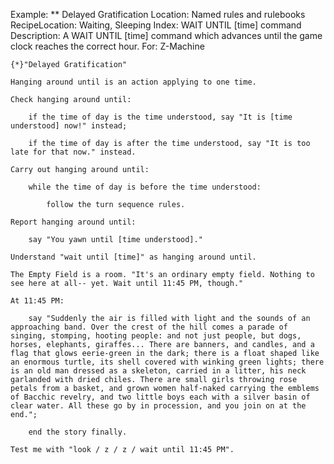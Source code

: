 Example: ** Delayed Gratification
Location: Named rules and rulebooks
RecipeLocation: Waiting, Sleeping
Index: WAIT UNTIL [time] command
Description: A WAIT UNTIL [time] command which advances until the game clock reaches the correct hour.
For: Z-Machine

  

``` inform7
{*}"Delayed Gratification"

Hanging around until is an action applying to one time.

Check hanging around until:

	if the time of day is the time understood, say "It is [time understood] now!" instead;

	if the time of day is after the time understood, say "It is too late for that now." instead.

Carry out hanging around until:

	while the time of day is before the time understood:

		follow the turn sequence rules.

Report hanging around until:

	say "You yawn until [time understood]."

Understand "wait until [time]" as hanging around until.

The Empty Field is a room. "It's an ordinary empty field. Nothing to see here at all-- yet. Wait until 11:45 PM, though."

At 11:45 PM:

	say "Suddenly the air is filled with light and the sounds of an approaching band. Over the crest of the hill comes a parade of singing, stomping, hooting people: and not just people, but dogs, horses, elephants, giraffes... There are banners, and candles, and a flag that glows eerie-green in the dark; there is a float shaped like an enormous turtle, its shell covered with winking green lights; there is an old man dressed as a skeleton, carried in a litter, his neck garlanded with dried chiles. There are small girls throwing rose petals from a basket, and grown women half-naked carrying the emblems of Bacchic revelry, and two little boys each with a silver basin of clear water. All these go by in procession, and you join on at the end.";

	end the story finally.

Test me with "look / z / z / wait until 11:45 PM".
```

